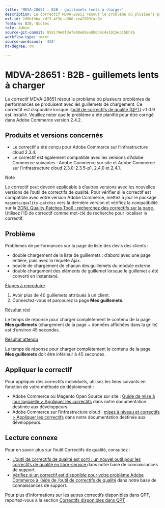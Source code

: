 ```yaml
---
title: 'MDVA-28651 : B2B - guillemets lents à charger'
description: Le correctif MDVA-28651 résout le problème où plusieurs problèmes de performances se produisent avec les guillemets de chargement. Ce correctif est disponible lorsque l’[outil de correctifs de qualité (QPT)](/help/announcements/adobe-commerce-announcements/magento-quality-patches-released-new-tool-to-self-serve-quality-patches.md) v.1.0.9 est installé. Veuillez noter que le problème a été planifié pour être corrigé dans Adobe Commerce version 2.4.2.
exl-id: 2d0bfbba-cdf3-4f9e-a900-ce42909fac8e
feature: B2B, Quotes
role: Admin
source-git-commit: 958179e0f3efe08e65ea8b0c4c4e1015e3c5bb76
workflow-type: tm+mt
source-wordcount: '430'
ht-degree: 0%

---
```


# MDVA-28651 : B2B - guillemets lents à charger

Le correctif MDVA-28651 résout le problème où plusieurs problèmes de performances se produisent avec les guillemets de chargement. Ce correctif est disponible lorsque l’[outil de correctifs de qualité (QPT)](/help/announcements/adobe-commerce-announcements/magento-quality-patches-released-new-tool-to-self-serve-quality-patches.md) v.1.0.9 est installé. Veuillez noter que le problème a été planifié pour être corrigé dans Adobe Commerce version 2.4.2.

## Produits et versions concernés

* Le correctif a été conçu pour Adobe Commerce sur l’infrastructure cloud 2.3.4.
* Le correctif est également compatible avec les versions d’Adobe Commerce suivantes : Adobe Commerce sur site et Adobe Commerce sur l’infrastructure cloud 2.3.0-2.3.5-p1, 2.4.0 et 2.4.1.

>[!NOTE]
>
>Le correctif peut devenir applicable à d’autres versions avec les nouvelles versions de l’outil de correctifs de qualité. Pour vérifier si le correctif est compatible avec votre version Adobe Commerce, mettez à jour le package `magento/quality-patches` vers la dernière version et vérifiez la compatibilité sur la [[!DNL Quality Patches Tool] : recherchez des correctifs sur la page ](https://devdocs.magento.com/quality-patches/tool.html#patch-grid). Utilisez l’ID de correctif comme mot-clé de recherche pour localiser le correctif.

## Problème

Problèmes de performances sur la page de liste des devis des clients :

* double chargement de la liste de guillemets : d’abord avec une page entière, puis avec la requête Ajax.
* boucle de chargement de chacun des guillemets du module externe.
* double chargement des éléments de guillemet lorsque le guillemet a été converti en instantané.

<u>Étapes à reproduire</u>

1. Avoir plus de 40 guillemets attribués à un client.
1. Connectez-vous et parcourez la page **Mes guillemets**.

<u>Résultat réel</u>

Le temps de réponse pour charger complètement le contenu de la page **Mes guillemets** (chargement de la page + données affichées dans la grille) est d’environ 45 secondes.

<u>Résultat attendu</u>

Le temps de réponse pour charger complètement le contenu de la page **Mes guillemets** doit être inférieur à 45 secondes.

## Appliquer le correctif

Pour appliquer des correctifs individuels, utilisez les liens suivants en fonction de votre méthode de déploiement :

* Adobe Commerce ou Magento Open Source sur site : [Guide de mise à jour logicielle > Appliquer les correctifs](https://devdocs.magento.com/guides/v2.4/comp-mgr/patching/mqp.html) dans notre documentation destinée aux développeurs.
* Adobe Commerce sur l’infrastructure cloud : [mises à niveau et correctifs > Appliquer les correctifs](https://devdocs.magento.com/cloud/project/project-patch.html) dans notre documentation destinée aux développeurs.

## Lecture connexe

Pour en savoir plus sur l’outil Correctifs de qualité, consultez :

* [ L’outil de correctifs de qualité est sorti : un nouvel outil pour les correctifs de qualité en libre-service ](/help/announcements/adobe-commerce-announcements/magento-quality-patches-released-new-tool-to-self-serve-quality-patches.md) dans notre base de connaissances de support.
* [Vérifiez si un correctif est disponible pour votre problème Adobe Commerce à l’aide de l’outil de correctifs de qualité](/help/support-tools/patches-available-in-qpt-tool/check-patch-for-magento-issue-with-magento-quality-patches.md) dans notre base de connaissances de support.

Pour plus d’informations sur les autres correctifs disponibles dans QPT, reportez-vous à la section [Correctifs disponibles dans QPT](https://support.magento.com/hc/en-us/sections/360010506631-Patches-available-in-MQP-tool-) .
